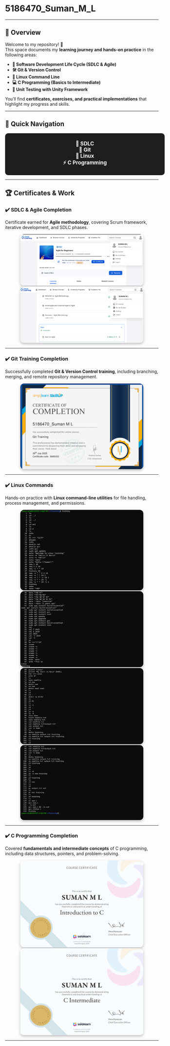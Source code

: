 # 5186470_Suman_M_L

---

## 🌟 Overview

Welcome to my repository! 🚀  
This space documents my **learning journey and hands-on practice** in the following areas:

- **📘 Software Development Life Cycle (SDLC & Agile)**
- **🛠️ Git & Version Control**
- **🐧 Linux Command Line**
- **💻 C Programming (Basics to Intermediate)**
- **🧪 Unit Testing with Unity Framework**

You’ll find **certificates, exercises, and practical implementations** that highlight my progress and skills.

---

## 🚀 Quick Navigation

<div style="width:100%; background-color:#1e1e1e; padding:10px; text-align:center; border-radius:10px;">

<a href="#️-sdlc--agile-completion" style="color:white; text-decoration:none; margin: 0 18px; font-weight:bold; font-size:17px;">📘 SDLC</a>  
<a href="#️-git-training-completion" style="color:white; text-decoration:none; margin: 0 18px; font-weight:bold; font-size:17px;">🌱 Git</a>  
<a href="#️-linux-commands" style="color:white; text-decoration:none; margin: 0 18px; font-weight:bold; font-size:17px;">🐧 Linux</a>  
<a href="#️-c-programming-completion" style="color:white; text-decoration:none; margin: 0 18px; font-weight:bold; font-size:17px;">⚡ C Programming</a>  

</div>  

---

## 🏆 Certificates & Work  

### ✔️ SDLC & Agile Completion
Certificate earned for **Agile methodology**, covering Scrum framework, iterative development, and SDLC phases.  

<div style="text-align: center;">
  <img src="SDLC,Agile Assignment/Agile_Certificate/Agile_Certificate1.png" alt="Agile Certificate 1" style="max-width: 80%; height: auto; border-radius: 12px; box-shadow: 0 4px 8px rgba(0,0,0,0.25);" />
</div>

<div style="text-align: center;">
  <img src="SDLC,Agile Assignment/Agile_Certificate/Agile_Certificate2.png" alt="Agile Certificate 2" style="max-width: 80%; height: auto; border-radius: 12px; box-shadow: 0 4px 8px rgba(0,0,0,0.25);" />
</div>

---

### ✔️ Git Training Completion
Successfully completed **Git & Version Control training**, including branching, merging, and remote repository management.  

<div style="text-align: center;">
  <img src="GIT Assignment/Git_Certificate/Git_Certificate.png" alt="Git Certificate" style="max-width: 80%; height: auto; border-radius: 12px; box-shadow: 0 4px 8px rgba(0,0,0,0.25);" />
</div>

---

### ✔️ Linux Commands
Hands-on practice with **Linux command-line utilities** for file handling, process management, and permissions.  

<div style="text-align: center;">
  <img src="Linux Assignment/Linux_Commands/LinuxCom_1.png" alt="Linux Commands 1" style="max-width: 80%; height: auto; border-radius: 12px; box-shadow: 0 4px 8px rgba(0,0,0,0.25);" />
</div>

<div style="text-align: center;">
  <img src="Linux Assignment/Linux_Commands/LinuxCom_2.png" alt="Linux Commands 2" style="max-width: 80%; height: auto; border-radius: 12px; box-shadow: 0 4px 8px rgba(0,0,0,0.25);" />
</div>

<div style="text-align: center;">
  <img src="Linux Assignment/Linux_Commands/LinuxCom_3.png" alt="Linux Commands 3" style="max-width: 80%; height: auto; border-radius: 12px; box-shadow: 0 4px 8px rgba(0,0,0,0.25);" />
</div>

<div style="text-align: center;">
  <img src="Linux Assignment/Linux_Commands/LinuxCom_4.png" alt="Linux Commands 4" style="max-width: 80%; height: auto; border-radius: 12px; box-shadow: 0 4px 8px rgba(0,0,0,0.25);" />
</div>

---

### ✔️ C Programming Completion
Covered **fundamentals and intermediate concepts** of C programming, including data structures, pointers, and problem-solving.  

<div style="text-align: center;">
  <img src="C Assignment/C Certificate/C_Certificate_1.jpg" alt="C Basics" style="max-width: 80%; height: auto; border-radius: 12px; box-shadow: 0 4px 8px rgba(0,0,0,0.25);" />
</div>

<div style="text-align: center;">
  <img src="C Assignment/C Certificate/C_Certificate_2.jpg" alt="C Intermediate" style="max-width: 80%; height: auto; border-radius: 12px; box-shadow: 0 4px 8px rgba(0,0,0,0.25);" />
</div>

---
